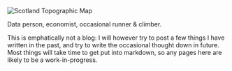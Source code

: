
![Scotland Topographic Map](docs/assets/images/scotland_topo.png)

Data person, economist, occasional runner & climber.

This is emphatically not a blog: I will however try to post a few things I have written in the past, and try to write the occasional thought down in future. Most things will take time to get put into markdown, so any pages here are likely to be a work-in-progress.
